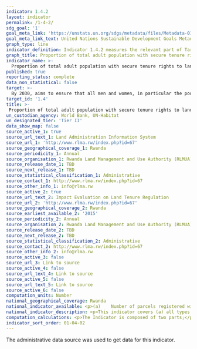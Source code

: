 ```yaml
---
indicator: 1.4.2
layout: indicator
permalink: /1-4-2/
sdg_goal: '1'
goal_meta_link: 'https://unstats.un.org/sdgs/metadata/files/Metadata-01-04-02.pdf'
goal_meta_link_text: United Nations Sustainable Development Goals Metadata (pdf 894kB)
graph_type: line
indicator_definition: Indicator 1.4.2 measures the relevant part of Target 1.4 (ensure men and women have equal rights to economic resources, as well as access to …, ownership of and control over land and other forms of property, inheritance, natural resources). It measures the results of policies that aim to strengthen tenure security for all, including women and other vulnerable groups. Indicator 1.4.2 covers (a) all types of land use (such as residential, commercial, agricultural, forestry, grazing, wetlands based on standard land-use classification) in both rural and urban areas; and (b) all land tenure types as recognized at the country level, such as freehold, leasehold, public land, customary land. An individual can hold land in his/her own name, jointly with other individuals, as a member of a household, or collectively as member of group , cooperative or other type of association. 
graph_title: Proportion of total adult population with secure tenure rights to land by sex
indicator_name: >-
  Proportion of total adult population with secure tenure rights to land, with legally recognized documentation, and who perceive their rights to land as secure, by sex and by type of tenure
published: true
reporting_status: complete
data_non_statistical: false
target: >-
  By 2030, aims to ensure that all men and women, in particular the poor and the vulnerable, have equal rights to economic resources, as well as access to basic services, ownership and control over land and other forms of property, inheritance, natural resources, appropriate new technology and financial services, including microfinance.
target_id: '1.4'
title: >-
 Proportion of total adult population with secure tenure rights to land by sex
un_custodian_agency: World Bank, UN-Habitat
un_designated_tier: 'Tier II'
data_show_map: false
source_active_1: true
source_url_text_1: Land Administration Information System
source_url_1: 'http://www.rlma.rw/index.php?id=67'
source_geographical_coverage_1: Rwanda
source_periodicity_1: Annual
source_organisation_1: Rwanda Land Management and Use Authority (RLMUA)
source_release_date_1: TBD
source_next_release_1: TBD
source_statistical_classification_1: Administrative
source_contact_1: http://www.rlma.rw/index.php?id=67
source_other_info_1: info@rlma.rw
source_active_2: true
source_url_text_2: Impact Evaluation on Land Tenure Regulation
source_url_2: 'http://www.rlma.rw/index.php?id=67'
source_geographical_coverage_2: Rwanda
source_earliest_available_2: '2015'
source_periodicity_2: Annual
source_organisation_2: Rwanda Land Management and Use Authority (RLMUA)
source_release_date_2: TBD
source_next_release_2: TBD
source_statistical_classification_2: Administrative
source_contact_2: http://www.rlma.rw/index.php?id=67
source_other_info_2: info@rlma.rw
source_active_3: false
source_url_3: Link to source
source_active_4: false
source_url_text_4: Link to source
source_active_5: false
source_url_text_5: Link to source
source_active_6: false
computation_units: Number
national_geographical_coverage: Rwanda
national_indicator_available: <p>(a)	Number of parcels registered with titles deeds,</p> (b)	Proportion of total population who perceive their rights to land as secure.
national_indicator_description: <p>This indicator covers (a) all types of land use (such as residential, commercial, agricultural, forestry, grazing, wetlands based on standard land-use classification) in both rural and urban areas; and (b) all land tenure types as recognized at the country level, such as freehold, leasehold, public land, customary land. An individual can hold land in his/her own name, jointly with other individuals, as a member of a household, or collectively as member of group1, cooperative or other type of association. Secure tenure rights; comprised of two sub-components; (i) legally recognized documentation and (ii) perception of the security of tenure, which are both necessary to provide a full measurement of tenure security.</p><p>Legally recognized documentation; Legal documentation of rights refers to the recording and publication of information on the nature and location of land, rights and right holders in a form that is recognized by government and is therefore official.</p><p>Perceived security of tenure; Perception of tenure security refers to an individual’s perception of the likelihood of involuntary loss of land, such as disagreement of the ownership rights over land or ability to use it, regardless of the formal status and can be more optimistic or pessimistic. Although those without land rights’ documentation may frequently be perceived to be under threat, and those with documentation perceived as protected, there may be situations where documented land rights alone are insufficient to guarantee tenure security. Conversely, even without legally recognized documentation, individuals may feel themselves to be protected against eviction or dispossession.</p> Perceptions of tenure to be secure if; (i) The landholder does not report a fear of involuntary loss of the land within the next five years due to, for example, intra-family, community or external threats and (ii) The landholder reports having the right to bequeath the land. 
computation_calculations: <p>The Indicator is composed of two parts;</p><p>(A) measures the incidence of adults with legally recognized documentation over land among the total adult population; while</p><p>(B) focuses on the incidence of adults who report having perceived secure rights to land among the adult population.</p><p>Part (A) and part (B) provide two complementary data sets on security of tenure rights, needed for measuring the indicator.</p><p>Part(A) is calculated as (People (Adult) with legally recognized documentation over land / Total adult population) * 100, while</p> Part(B) is calculated as (People (Adult)who perceive their rights as secure / Total adult population) * 100. 
indicator_sort_order: 01-04-02
---
```

The administrative data source was used to get data for this indicator.  
